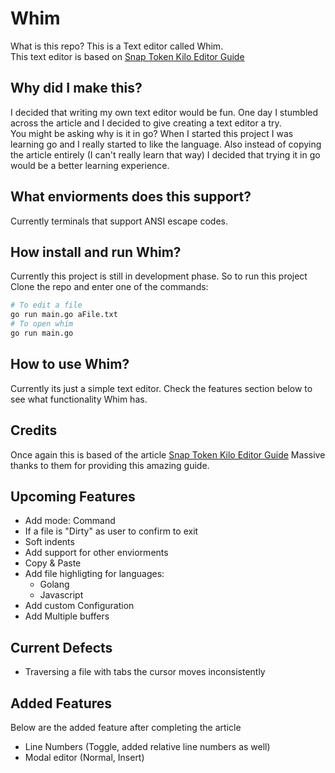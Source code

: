 # Whim
What is this repo? This is a Text editor called Whim.\
This text editor is based on [Snap Token Kilo Editor Guide](https://viewsourcecode.org/snaptoken/kilo/index.html)

## Why did I make this?
I decided that writing my own text editor would be fun.
One day I stumbled across the article and I decided to give creating a text editor a try.\
You might be asking why is it in go?
When I started this project I was learning go and I really started to like the language.
Also instead of copying the article entirely (I can't really learn that way) I decided that
trying it in go would be a better learning experience.

## What enviorments does this support?
Currently terminals that support ANSI escape codes. 

## How install and run Whim?
Currently this project is still in development phase. So to run this project 
Clone the repo and enter one of the commands:
```bash
# To edit a file
go run main.go aFile.txt
# To open whim
go run main.go
```

## How to use Whim?
Currently its just a simple text editor. Check the features section below to see
what functionality Whim has.

## Credits
Once again this is based of the article [Snap Token Kilo Editor Guide](https://viewsourcecode.org/snaptoken/kilo/index.html)
Massive thanks to them for providing this amazing guide.

## Upcoming Features
* Add mode: Command
* If a file is "Dirty" as user to confirm to exit
* Soft indents
* Add support for other enviorments
* Copy & Paste
* Add file highligting for languages:
    * Golang
    * Javascript
* Add custom Configuration
* Add Multiple buffers

## Current Defects
* Traversing a file with tabs the cursor moves inconsistently

## Added Features
Below are the added feature after completing the article
* Line Numbers (Toggle, added relative line numbers as well)
* Modal editor (Normal, Insert)

